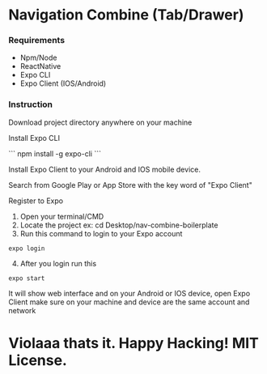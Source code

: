 # Navigation Combine (Tab/Drawer)

### Requirements
* Npm/Node
* ReactNative
* Expo CLI
* Expo Client (IOS/Android)

### Instruction
<p>Download project directory anywhere on your machine</p> 

<p>Install Expo CLI</p>
```
npm install -g expo-cli
```

<p>Install Expo Client to your Android and IOS mobile device.</p>
<p>Search from Google Play or App Store with the key word of "Expo Client"</p>
<p>Register to Expo</p>

1. Open your terminal/CMD
2. Locate the project ex: cd Desktop/nav-combine-boilerplate 
3. Run this command to login to your Expo account
```
expo login
```
4. After you login run this
```
expo start
```

<p>It will show web interface and on your Android or IOS device, open Expo Client make sure on your machine and device are the same account and network</p>

Violaaa thats it.
Happy Hacking!
MIT License.
===


